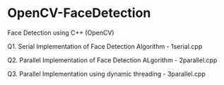 # OpenCV-FaceDetection
Face Detection using C++ (OpenCV)

Q1. Serial Implementation of Face Detection Algorithm - 1serial.cpp

Q2. Parallel Implementation of Face Detection ALgorithm - 2parallel.cpp

Q3. Parallel Implementation using dynamic threading - 3parallel.cpp
